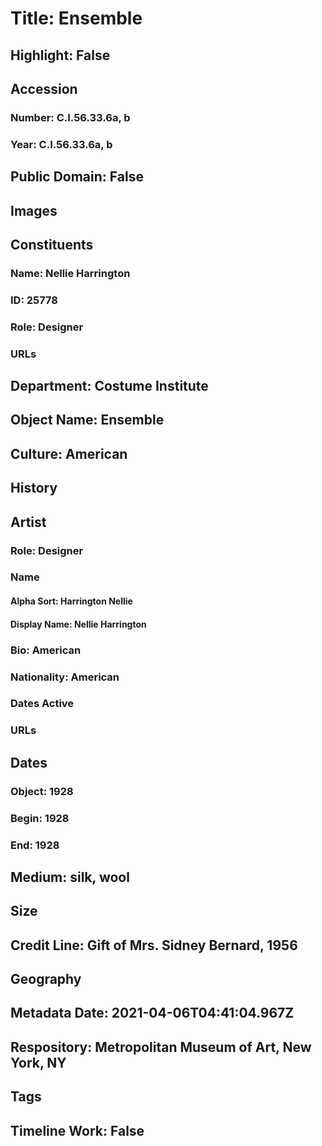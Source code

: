 # Title: Ensemble
## Highlight: False
## Accession
### Number: C.I.56.33.6a, b
### Year: C.I.56.33.6a, b
## Public Domain: False
## Images
## Constituents
### Name: Nellie Harrington
### ID: 25778
### Role: Designer
### URLs
## Department: Costume Institute
## Object Name: Ensemble
## Culture: American
## History
## Artist
### Role: Designer
### Name
#### Alpha Sort: Harrington Nellie
#### Display Name: Nellie Harrington
### Bio: American
### Nationality: American
### Dates Active
### URLs
## Dates
### Object: 1928
### Begin: 1928
### End: 1928
## Medium: silk, wool
## Size
## Credit Line: Gift of Mrs. Sidney Bernard, 1956
## Geography
## Metadata Date: 2021-04-06T04:41:04.967Z
## Respository: Metropolitan Museum of Art, New York, NY
## Tags
## Timeline Work: False